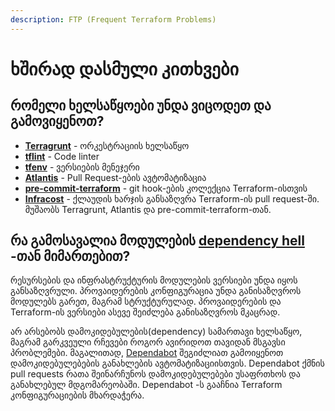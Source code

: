 ```yaml
---
description: FTP (Frequent Terraform Problems)
---
```


# ხშირად დასმული კითხვები

## რომელი ხელსაწყოები უნდა ვიცოდეთ და გამოვიყენოთ?&#x20;

* [**Terragrunt**](https://terragrunt.gruntwork.io/) - ორკესტრაციის ხელსაწყო
* [**tflint**](https://github.com/terraform-linters/tflint) - Code linter
* [**tfenv**](https://github.com/tfutils/tfenv) - ვერსიების მენეჯერი
* [**Atlantis**](https://www.runatlantis.io/) - Pull Request-ების ავტომატიზაცია
* [**pre-commit-terraform**](https://github.com/antonbabenko/pre-commit-terraform) - git hook-ების კოლექცია Terraform-ისთვის
* [**Infracost**](https://www.infracost.io) - ქლაუდის ხარჯის განსაზღვრა Terraform-ის pull request-ში. მუშაობს Terragrunt, Atlantis და pre-commit-terraform-თან.

## რა გამოსავალია მოდულების [dependency hell](https://en.wikipedia.org/wiki/Dependency\_hell) -თან მიმართებით?

რესურსების და ინფრასტრუქტურის მოდულების ვერსიები უნდა იყოს განსაზღვრული. პროვაიდერების კონფიგურაცია უნდა განისაზღვროს მოდულებს გარეთ, მაგრამ სტრუქტურულად. პროვაიდერების და Terraform-ის ვერსიები ასევე შეიძლება განისაზღვროს მკაცრად.

არ არსებობს დამოკიდებულების(dependency) სამართავი ხელსაწყო, მაგრამ გარკვეული რჩევები როგორ ავირიდოთ თავიდან მსგავსი პრობლემები. მაგალითად, [Dependabot](https://dependabot.com/) შეგიძლიათ გამოიყენოთ დამოკიდებულებების განახლების ავტომატიზაციისთვის. Dependabot ქმნის pull requests რათა შეინარჩუნოს დამოკიდებულებები უსაფრთხოს და განახლებულ მდგომარეობაში. Dependabot -ს გააჩნია Terraform კონფიგურაციების მხარდაჭერა.
